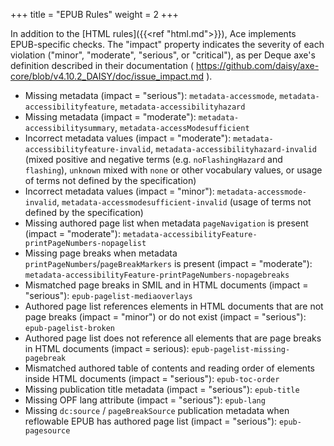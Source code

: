 +++
title = "EPUB Rules"
weight = 2
+++

In addition to the [HTML rules]({{<ref "html.md">}}), Ace implements EPUB-specific checks. The "impact" property indicates the severity of each violation ("minor", "moderate", "serious", or "critical"), as per Deque axe's definition described in their documentation ( https://github.com/daisy/axe-core/blob/v4.10.2_DAISY/doc/issue_impact.md ).

* Missing metadata (impact = "serious"): `metadata-accessmode`, `metadata-accessibilityfeature`, `metadata-accessibilityhazard`
* Missing metadata (impact = "moderate"): `metadata-accessibilitysummary`, `metadata-accessModesufficient`
* Incorrect metadata values (impact = "moderate"): `metadata-accessibilityfeature-invalid`, `metadata-accessibilityhazard-invalid` (mixed positive and negative terms (e.g. `noFlashingHazard` and `flashing`), `unknown` mixed with `none` or other vocabulary values, or usage of terms not defined by the specification)
* Incorrect metadata values (impact = "minor"): `metadata-accessmode-invalid`, `metadata-accessmodesufficient-invalid` (usage of terms not defined by the specification)
* Missing authored page list when metadata `pageNavigation` is present (impact = "moderate"): `metadata-accessibilityFeature-printPageNumbers-nopagelist`
* Missing page breaks when metadata `printPageNumbers`/`pageBreakMarkers` is present (impact = "moderate"): `metadata-accessibilityFeature-printPageNumbers-nopagebreaks`
* Mismatched page breaks in SMIL and in HTML documents (impact = "serious"): `epub-pagelist-mediaoverlays`
* Authored page list references elements in HTML documents that are not page breaks (impact = "minor") or do not exist (impact = "serious"): `epub-pagelist-broken`
* Authored page list does not reference all elements that are page breaks in HTML documents (impact = serious): `epub-pagelist-missing-pagebreak`
* Mismatched authored table of contents and reading order of elements inside HTML documents (impact = "serious"): `epub-toc-order`
* Missing publication title metadata (impact = "serious"): `epub-title`
* Missing OPF lang attribute (impact = "serious"): `epub-lang`
* Missing `dc:source` / `pageBreakSource` publication metadata when reflowable EPUB has authored page list (impact = "serious"): `epub-pagesource`
